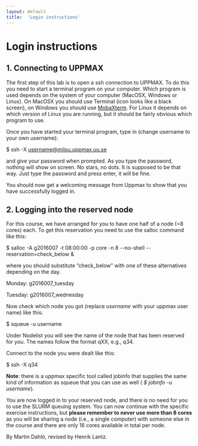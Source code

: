 ```yaml
---
layout: default
title:  'Login instructions'
---
```


# Login instructions
## 1. Connecting to UPPMAX

The first step of this lab is to open a ssh connection to UPPMAX. To do this you need to start a terminal program on your computer. Which program is used depends on the system of your computer (MacOSX, Windows or Linux). On MacOSX you should use Terminal (icon looks like a black screen), on Windows you should use [MobaXterm](http://mobaxterm.mobatek.net). For Linux it depends on which version of Linux you are running, but it should be fairly obvious which program to use.

Once you have started your terminal program, type in (change username to your own username):

$ ssh -X username@milou.uppmax.uu.se

and give your password when prompted. As you type the password, nothing will show on screen. No stars, no dots. It is supposed to be that way. Just type the password and press enter, it will be fine.

You should now get a welcoming message from Uppmax to show that you have successfully logged in.
## 2. Logging into the reserved node

For this course, we have arranged for you to have one half of a node (=8 cores) each. To get this reservation you need to use the salloc command like this:

$ salloc -A g2016007 -t 08:00:00 -p core -n 8 -\-no-shell -\-reservation=check_below &

where you should substitute “check_below” with one of these alternatives depending on the day.

Monday: g2016007_tuesday

Tuesday: g2016007_wednesday

Now check which node you got (replace *username* with your uppmax user name) like this:

$ squeue -u username

Under Nodelist you will see the name of the node that has been reserved for you. The names follow the format qXX, e.g., q34.

Connect to the node you were dealt like this:

$ ssh -X q34

**Note**: there is a uppmax specific tool called jobinfo that supplies the same kind of information as squeue that you can use as well ( *$ jobinfo -u username*).

You are now logged in to your reserved node, and there is no need for you to use the SLURM queuing system. You can now continue with the specific exercise instructions, but **please remember to never use more than 8 cores** as you will be sharing a node (i.e., a single computer) with someone else in the course and there are only 16 cores available in total per node.

By Martin Dahlö, revised by Henrik Lantz.
